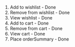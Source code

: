 1. Add to wishlist - Done
2. Remove from wishlist - Done
3. View wishlist - Done
4. Add to cart - Done
5. Remove from cart - Done
6. View cart - Done
7. Place orderSummary - Done
